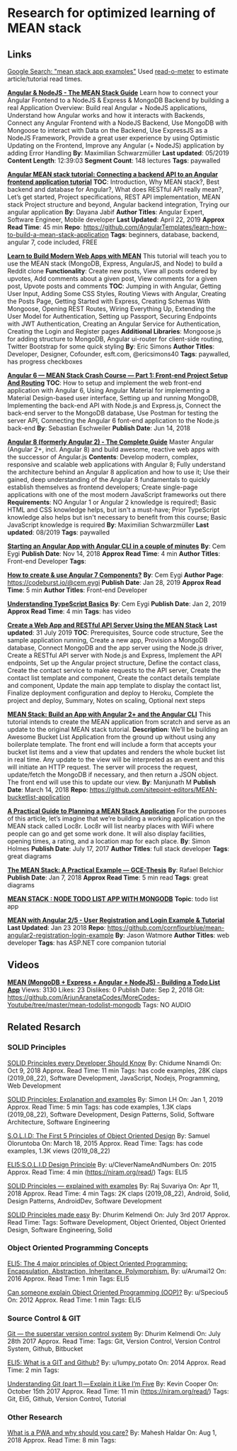 # Research for optimized learning of MEAN stack
## Links
[Google Search: "mean stack app examples"](https://www.google.com/search?q=mean+stack+app+examples&oq=mean+stack+app+examples&aqs=chrome..69i57.505j0j0&client=ubuntu&sourceid=chrome&ie=UTF-8)
Used [read-o-meter](https://niram.org/read/) to estimate article/tutorial read times.

[**Angular & NodeJS - The MEAN Stack Guide**](https://www.udemy.com/share/1000nIAkATclhVTHg=/)
Learn how to connect your Angular Frontend to a NodeJS & Express & MongoDB Backend by building a real Application
Overview: Build real Angular + NodeJS applications, Understand how Angular works and how it interacts with Backends, Connect any Angular Frontend with a NodeJS Backend, Use MongoDB with Mongoose to interact with Data on the Backend, Use ExpressJS as a NodeJS Framework, Provide a great user experience by using Optimistic Updating on the Frontend, Improve any Angular (+ NodeJS) application by adding Error Handling
**By**: Maximilian Schwarzmüller
**Last updated**: 05/2019
**Content Length**: 12:39:03
**Segment Count**: 148 lectures
**Tags**: paywalled

[**Angular MEAN stack tutorial: Connecting a backend API to an Angular frontend application tutorial**](https://angular-templates.io/tutorials/about/learn-how-to-build-a-mean-stack-application)
**TOC**: Introduction, Why MEAN stack?, Best backend and database for Angular?, What does RESTful API really mean?, Let’s get started, Project specifications, REST API implementation, MEAN stack Project structure and beyond, Angular backend integration, Trying our angular application
**By**: Dayana Jabif
**Author Titles**: Angular Expert, Software Engineer, Mobile developer
**Last Updated**: April 22, 2019
**Approx Read Time**: 45 min
**Repo**: https://github.com/AngularTemplates/learn-how-to-build-a-mean-stack-application
**Tags**: beginners, database, backend, angular 7, code included, FREE

[**Learn to Build Modern Web Apps with MEAN**](https://thinkster.io/tutorials/mean-stack)
This tutorial will teach you to use the MEAN stack (MongoDB, Express, AngularJS, and Node) to build a Reddit clone
**Functionality**: Create new posts, View all posts ordered by upvotes, Add comments about a given post, View comments for a given post, Upvote posts and comments
**TOC**: Jumping in with Angular, Getting User Input, Adding Some CSS Styles, Routing Views with Angular, Creating the Posts Page, Getting Started with Express, Creating Schemas With Mongoose, Opening REST Routes, Wiring Everything Up, Extending the User Model for Authentication, Setting up Passport, Securing Endpoints with JWT Authentication, Creating an Angular Service for Authentication, Creating the Login and Register pages
**Additional Libraries**: Mongoose.js for adding structure to MongoDB, Angular ui-router for client-side routing, Twitter Bootstrap for some quick styling
**By**: Eric Simons
**Author Titles**: Developer, Designer, Cofounder, esft.com, @ericsimons40
**Tags**: paywalled, has progress checkboxes

[**Angular 6 — MEAN Stack Crash Course — Part 1: Front-end Project Setup And Routing**](https://medium.com/codingthesmartway-com-blog/angular-6-mean-stack-crash-course-part-1-front-end-project-setup-and-routing-89bec8332cea)
**TOC**: How to setup and implement the web front-end application with Angular 6, Using Angular Material for implementing a Material Design-based user interface, Setting up and running MongoDB, Implementing the back-end API with Node.js and Express.js, Connect the back-end server to the MongoDB database, Use Postman for testing the server API, Connecting the Angular 6 font-end application to the Node.js back-end
**By**: Sebastian Eschweiler
**Publish Date**: Jun 14, 2018

[**Angular 8 (formerly Angular 2) - The Complete Guide**](https://www.udemy.com/share/1000imAkATclhVTHg=/)
Master Angular (Angular 2+, incl. Angular 8) and build awesome, reactive web apps with the successor of Angular.js
**Contents**: Develop modern, complex, responsive and scalable web applications with Angular 8; Fully understand the architecture behind an Angular 8 application and how to use it; Use their gained, deep understanding of the Angular 8 fundamentals to quickly establish themselves as frontend developers; Create single-page applications with one of the most modern JavaScript frameworks out there
**Requirements**: NO Angular 1 or Angular 2 knowledge is required!; Basic HTML and CSS knowledge helps, but isn't a must-have; Prior TypeScript knowledge also helps but isn't necessary to benefit from this course; Basic JavaScript knowledge is required
**By**: Maximilian Schwarzmüller
**Last updated**: 08/2019
**Tags**:  paywalled

[**Starting an Angular App with Angular CLI in a couple of minutes**](https://codeburst.io/how-to-build-an-angular-app-with-angular-cli-in-a-couple-of-minutes-43089d3ab272?source=post_recirc---------0------------------)
**By**: Cem Eygi
**Publish Date**: Nov 14, 2018
**Approx Read Time**: 4 min
**Author Titles**: Front-end Developer
**Tags**:

[**How to create & use Angular 7 Components?**](https://codeburst.io/how-to-create-use-angular-7-components-6f8e8d575c3?source=post_page-----43089d3ab272----------------------)
**By**: Cem Eygi
**Author Page**: https://codeburst.io/@cem.eygi
**Publish Date**: Jan 28, 2019
**Approx Read Time**: 5 min
**Author Titles**: Front-end Developer

[**Understanding TypeScript Basics**](https://codeburst.io/understanding-typescript-basics-e003dbad2191?source=user_profile---------4-----------------------)
**By**: Cem Eygi
**Publish Date**: Jan 2, 2019
**Approx Read Time**: 4 min
**Tags**:  has video

[**Create a Web App and RESTful API Server Using the MEAN Stack**](https://devcenter.heroku.com/articles/mean-apps-restful-api)
**Last updated**: 31 July 2019
**TOC**: Prerequisites, Source code structure, See the sample application running, Create a new app, Provision a MongoDB database, Connect MongoDB and the app server using the Node.js driver, Create a RESTful API server with Node.js and Express, Implement the API endpoints, Set up the Angular project structure, Define the contact class, Create the contact service to make requests to the API server, Create the contact list template and component, Create the contact details template and component, Update the main app template to display the contact list, Finalize deployment configuration and deploy to Heroku, Complete the project and deploy, Summary, Notes on scaling, Optional next steps

[**MEAN Stack: Build an App with Angular 2+ and the Angular CLI**](https://www.sitepoint.com/mean-stack-angular-2-angular-cli/)
This tutorial intends to create the MEAN application from scratch and serve as an update to the original MEAN stack tutorial.
**Description**: We’ll be building an Awesome Bucket List Application from the ground up without using any boilerplate template. The front end will include a form that accepts your bucket list items and a view that updates and renders the whole bucket list in real time. Any update to the view will be interpreted as an event and this will initiate an HTTP request. The server will process the request, update/fetch the MongoDB if necessary, and then return a JSON object. The front end will use this to update our view.
**By**: Manjunath M
**Publish Date**: March 14, 2018
**Repo**: https://github.com/sitepoint-editors/MEAN-bucketlist-application

[**A Practical Guide to Planning a MEAN Stack Application**](https://www.sitepoint.com/planning-mean-stack-application/)
For the purposes of this article, let’s imagine that we’re building a working application on the MEAN stack called Loc8r. Loc8r will list nearby places with WiFi where people can go and get some work done. It will also display facilities, opening times, a rating, and a location map for each place.
**By**: Simon Holmes
**Publish Date**: July 17, 2017
**Author Titles**: full stack developer
**Tags**:  great diagrams

[**The MEAN Stack: A Practical Example — GCE-Thesis**](https://medium.com/gce-neiist/the-mean-stack-a-practical-example-gce-thesis-ca50af9f1ea8)
**By**: Rafael Belchior
**Publish Date**: Jan 7, 2018
**Approx Read Time**: 5 min read
**Tags**:  great diagrams

[**MEAN STACK : NODE TODO LIST APP WITH MONGODB**](https://bogotobogo.com/MEAN-Stack/MEAN-Stack-MongoDB-ExpressJS-AngularJS-NodeJS-ToDoList-App.php)
**Topic**: todo list app

[**MEAN with Angular 2/5 - User Registration and Login Example & Tutorial**](https://jasonwatmore.com/post/2017/02/22/mean-with-angular-2-user-registration-and-login-example-tutorial)
**Last Updated**: Jan 23 2018
**Repo**: https://github.com/cornflourblue/mean-angular2-registration-login-example
**By**: Jason Watmore
**Author Titles**: web developer
**Tags**:  has ASP.NET core companion tutorial

## Videos

[**MEAN (MongoDB + Express + Angular + NodeJS) - Building a Todo List App**](https://www.youtube.com/watch?v=HpXGf6LEiX4)
Views: 3130
Likes: 23
Dislikes: 0
Publish Date: Sep 2, 2018
Git: https://github.com/ArjunAranetaCodes/MoreCodes-Youtube/tree/master/mean-todolist-mongodb
Tags: NO AUDIO

## Related Resarch

### SOLID Principles

[SOLID Principles every Developer Should Know](https://blog.bitsrc.io/solid-principles-every-developer-should-know-b3bfa96bb688)
By: Chidume Nnamdi
On: Oct 9, 2018
Approx. Read Time: 11 min
Tags: has code examples, 28K claps (2019_08_22), Software Development, JavaScript, Nodejs, Programming, Web Development

[SOLID Principles: Explanation and examples](https://itnext.io/solid-principles-explanation-and-examples-715b975dcad4)
By: Simon LH
On: Jan 1, 2019
Approx. Read Time: 5 min
Tags: has code examples, 1.3K claps (2019_08_22), Software Development, Design Patterns, Solid, Software Architecture, Software Engineering

[S.O.L.I.D: The First 5 Principles of Object Oriented Design](https://scotch.io/bar-talk/s-o-l-i-d-the-first-five-principles-of-object-oriented-design)
By: Samuel Oloruntoba
On: March 18, 2015
Approx. Read Time: 
Tags: has code examples, 1.3K views (2019_08_22)

[ELI5:S.O.L.I.D Design Principle](https://www.reddit.com/r/explainlikeimfive/comments/3dwjy3/eli5solid_design_principle/)
By: u/CleverNameAndNumbers
On: 2015
Approx. Read Time: 4 min (https://niram.org/read/)
Tags: ELI5

[SOLID Principles — explained with examples](https://medium.com/mindorks/solid-principles-explained-with-examples-79d1ce114ace)
By: Raj Suvariya
On: Apr 11, 2018
Approx. Read Time: 4 min
Tags: 2K claps (2019_08_22), Android, Solid, Design Patterns, AndroidDev, Software Development

[SOLID Principles made easy](https://hackernoon.com/solid-principles-made-easy-67b1246bcdf)
By: Dhurim Kelmendi
On: July 3rd 2017
Approx. Read Time: 
Tags: Software Development, Object Oriented, Object Oriented Design, Software Engineering, Solid

### Object Oriented Programming Concepts

[ELI5: The 4 major principles of Object Oriented Programming: Encapsulation, Abstraction, Inheritance, Polymorphism.](https://www.reddit.com/r/explainlikeimfive/comments/4k90f8/eli5_the_4_major_principles_of_object_oriented/)
By: u/Arumai12
On: 2016
Approx. Read Time: 1 min
Tags: ELI5

[Can someone explain Object Oriented Programming (OOP)?](https://www.reddit.com/r/explainlikeimfive/comments/syjy3/can_someone_explain_object_oriented_programming/)
By: u/Speciou5
On: 2012
Approx. Read Time: 1 min
Tags: ELI5

### Source Control & GIT

[Git — the superstar version control system](https://hackernoon.com/git-the-superstar-version-control-system-2382951dfc15)
By: Dhurim Kelmendi
On: July 28th 2017
Approx. Read Time: 
Tags: Git, Version Control, Version Control System, Github, Bitbucket

[ELI5: What is a GIT and Github?](https://www.reddit.com/r/explainlikeimfive/comments/2az038/eli5_what_is_a_git_and_github/)
By: u/lumpy_potato
On: 2014
Approx. Read Time: 2 min 
Tags: 

[Understanding Git (part 1) — Explain it Like I’m Five](https://hackernoon.com/understanding-git-fcffd87c15a3)
By: Kevin Cooper
On: October 15th 2017
Approx. Read Time: 11 min (https://niram.org/read/)
Tags: Git, Eli5, Github, Version Control, Tutorial

### Other Research

[What is a PWA and why should you care?](https://blog.bitsrc.io/what-is-a-pwa-and-why-should-you-care-388afb6c0bad)
By: Mahesh Haldar
On: Aug 1, 2018
Approx. Read Time: 8 min
Tags: 
